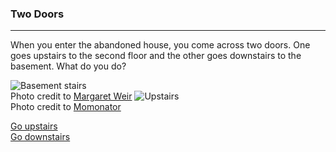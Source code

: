 ### Two Doors
---
When you enter the abandoned house, you come across two doors. One goes upstairs to the second floor and the other goes downstairs to the basement. What do you do?

![Basement stairs](https://encrypted-tbn0.gstatic.com/images?q=tbn:ANd9GcT1y5Hc-yXgT_Vs1OG0k9zj9gYOF671rZFscsIojCG1UuJmugJj)  
Photo credit to [Margaret Weir](https://www.pexels.com/photo/basement-creepy-dark-dim-679577/)
![Upstairs](https://cdn.pixabay.com/photo/2016/09/17/17/57/lost-place-1676631_960_720.jpg)  
Photo credit to [Momonator](https://pixabay.com/en/lost-place-staircase-old-broken-1676631/)

[Go upstairs](killer-chases-upstairs.md)  
[Go downstairs](confront-killer-downstairs.md)
